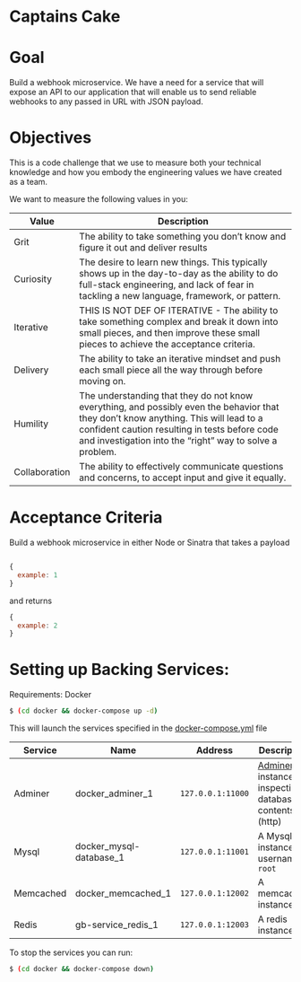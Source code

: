 # Captains Cake

# Goal

Build a webhook microservice. We have a need for a service that will expose an API to our application that will enable us to send reliable webhooks to any passed in URL with JSON payload.

# Objectives

This is a code challenge that we use to measure both your technical knowledge and how you embody the engineering values we have created as a team.

We want to measure the following values in you:

| Value          | Description                 |
|----------------|-----------------------------|
| Grit           | The ability to take something you don’t know and figure it out and deliver results |
| Curiosity      | The desire to learn new things. This typically shows up in the day-to-day as the ability to do full-stack engineering, and lack of fear in tackling a new language, framework, or pattern. |
| Iterative      | THIS IS NOT DEF OF ITERATIVE - The ability to take something complex and break it down into small pieces, and then improve these small pieces to achieve the acceptance criteria. |
| Delivery       | The ability to take an iterative mindset and push each small piece all the way through before moving on.         |
| Humility       | The understanding that they do not know everything, and possibly even the behavior that they don’t know anything. This will lead to a confident caution resulting in tests before code and investigation into the “right” way to solve a problem.                            |
| Collaboration  | The ability to effectively communicate questions and concerns, to accept input and give it equally.           |


# Acceptance Criteria

Build a webhook microservice in either Node or Sinatra that takes a payload


```javascript

{
  example: 1
}

```

and returns

```javascript
{
  example: 2
}
```

# Setting up Backing Services:
Requirements: Docker

```bash
$ (cd docker && docker-compose up -d)
```

This will launch the services specified in the [docker-compose.yml](./docker/docker-compose.yml) file


| Service          | Name                        | Address           | Description                                                          |
|------------------|-----------------------------|-------------------|----------------------------------------------------------------------|
| Adminer          | docker_adminer_1            | `127.0.0.1:11000` | [Adminer](https://www.adminer.org/) instance for inspecting database contents (http) |
| Mysql         | docker_mysql-database_1  | `127.0.0.1:11001` | A Mysql instance, username is `root`      |
| Memcached        | docker_memcached_1          | `127.0.0.1:12002` | A memcached instance                                                 |
| Redis            | gb-service_redis_1          | `127.0.0.1:12003` | A redis instance                                                     |

To stop the services you can run:
```bash
$ (cd docker && docker-compose down)
```